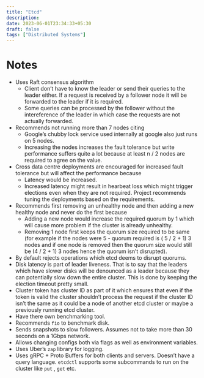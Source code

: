 ```yaml
---
title: "Etcd"
description: 
date: 2023-06-01T23:34:33+05:30
draft: false
tags: ["Distributed Systems"]
---
```

# Notes

- Uses Raft consensus algorithm
    - Client don’t have to know the leader or send their queries to the leader either. If a request is received by a follower node it will be forwarded to the leader if it is required.
    - Some queries can be processed by the follower without the intereference of the leader in which case the requests are not actually forwarded.
- Recommends not running more than 7 nodes citing
    - Google’s chubby lock service used internally at google also just runs on 5 nodes.
    - Increasing the nodes increases the fault tolerance but write performance suffers quite a lot because at least n / 2 nodes are required to agree on the value.
- Cross data centre deployments are encouraged for increased fault tolerance but will affect the performance because
    - Latency would be increased.
    - Increased latency might result in hearbeat loss which might trigger elections even when they are not required. Project recommends tuning the deployments based on the requirements.
- Recommends first removing an unhealthy node and then adding a new healthy node and never do the first because
    - Adding a new node would increase the required quorum by 1 which will cause more problem if the cluster is already unhealthy.
    - Removing 1 node first keeps the quorum size required to be same (for example if the nodes were 5 - quorum required is ( 5 / 2 + 1) 3 nodes and if one node is removed then the quorum size would still be (4 / 2 + 1) 3 nodes hence the quorum isn’t disrupted).
- By default rejects operations which etcd deems to disrupt quorums.
- Disk latency is part of leader liveness. That is to say that the leaders which have slower disks will be denounced as a leader because they can potentially slow down the entire cluster. This is done by keeping the election timeout pretty small.
- Cluster token has cluster ID as part of it which ensures that even if the token is valid the cluster shouldn’t process the request if the cluster ID isn’t the same as it could be a node of another etcd cluster or maybe a previously running etcd cluster.
- Have there own benchmarking tool.
- Recommends `fio` to benchmark disk.
- Sends snapshots to slow followers. Assumes not to take more than 30 seconds on a 1Gbps network.
- Allows changing configs both via flags as well as environment variables.
- Uses Uber’s `zap` library for logging.
- Uses gRPC + Proto Buffers for both clients and servers. Doesn’t have a query language. `etcdctl` supports some subcommands to run on the cluster like `put` , `get` etc.